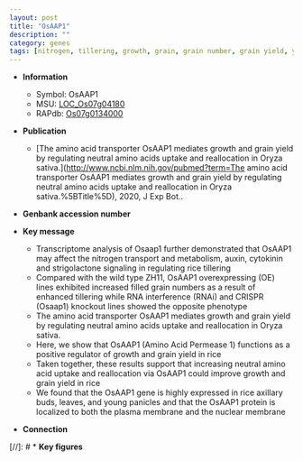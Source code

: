 ```yaml
---
layout: post
title: "OsAAP1"
description: ""
category: genes
tags: [nitrogen, tillering, growth, grain, grain number, grain yield, yield, cytokinin, transporter, plasma membrane, strigolactone, amino acid transporter]
---
```


* **Information**  
    + Symbol: OsAAP1  
    + MSU: [LOC_Os07g04180](http://rice.plantbiology.msu.edu/cgi-bin/ORF_infopage.cgi?orf=LOC_Os07g04180)  
    + RAPdb: [Os07g0134000](http://rapdb.dna.affrc.go.jp/viewer/gbrowse_details/irgsp1?name=Os07g0134000)  

* **Publication**  
    + [The amino acid transporter OsAAP1 mediates growth and grain yield by regulating neutral amino acids uptake and reallocation in Oryza sativa.](http://www.ncbi.nlm.nih.gov/pubmed?term=The amino acid transporter OsAAP1 mediates growth and grain yield by regulating neutral amino acids uptake and reallocation in Oryza sativa.%5BTitle%5D), 2020, J Exp Bot..

* **Genbank accession number**  

* **Key message**  
    + Transcriptome analysis of Osaap1 further demonstrated that OsAAP1 may affect the nitrogen transport and metabolism, auxin, cytokinin and strigolactone signaling in regulating rice tillering
    + Compared with the wild type ZH11, OsAAP1 overexpressing (OE) lines exhibited increased filled grain numbers as a result of enhanced tillering while RNA interference (RNAi) and CRISPR (Osaap1) knockout lines showed the opposite phenotype
    + The amino acid transporter OsAAP1 mediates growth and grain yield by regulating neutral amino acids uptake and reallocation in Oryza sativa.
    + Here, we show that OsAAP1 (Amino Acid Permease 1) functions as a positive regulator of growth and grain yield in rice
    + Taken together, these results support that increasing neutral amino acid uptake and reallocation via OsAAP1 could improve growth and grain yield in rice
    + We found that the OsAAP1 gene is highly expressed in rice axillary buds, leaves, and young panicles and that the OsAAP1 protein is localized to both the plasma membrane and the nuclear membrane

* **Connection**  

[//]: # * **Key figures**  


